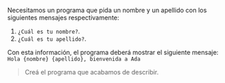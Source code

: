 Necesitamos un programa que pida un nombre y un apellido con los siguientes mensajes respectivamente:

 1. `¿Cuál es tu nombre?`. 
 1. `¿Cuál es tu apellido?`. 

Con esta información, el programa deberá mostrar el siguiente mensaje: `Hola {nombre} {apellido}, bienvenida a Ada`
 
> Creá el programa que acabamos de describir.

<style>
  .mu-browser {
    display: none;
  }
</style>